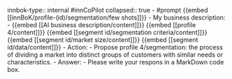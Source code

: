 innbok-type:: internal
#innCoPilot
collapsed:: true
	- #prompt {{embed [[innBoK/profile-(id)/segmentation/few shots]]}}
		- My business description:
		- {{embed [[AI business description/content]]}} {{embed [[profile 4/content]]}} {{embed [[segment id/segmentation criteria/content]]}} {{embed [[segment id/market size/content]]}} {{embed [[segment id/data/content]]}}
		- Action:
		- Propose profile 4/segmentation: the process of dividing a market into distinct groups of customers with similar needs or characteristics.
		- Answer:
		- Please write your respons in a MarkDown code box.





